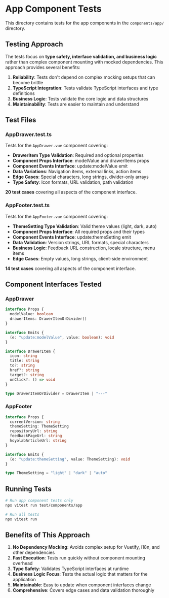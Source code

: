 # App Component Tests

This directory contains tests for the app components in the `components/app/` directory.

## Testing Approach

The tests focus on **type safety, interface validation, and business logic** rather than complex component mounting with mocked dependencies. This approach provides several benefits:

1. **Reliability**: Tests don't depend on complex mocking setups that can become brittle
2. **TypeScript Integration**: Tests validate TypeScript interfaces and type definitions
3. **Business Logic**: Tests validate the core logic and data structures
4. **Maintainability**: Tests are easier to maintain and understand

## Test Files

### AppDrawer.test.ts
Tests for the `AppDrawer.vue` component covering:
- **DrawerItem Type Validation**: Required and optional properties
- **Component Props Interface**: modelValue and drawerItems props
- **Component Events Interface**: update:modelValue emit
- **Data Variations**: Navigation items, external links, action items
- **Edge Cases**: Special characters, long strings, divider-only arrays
- **Type Safety**: Icon formats, URL validation, path validation

**20 test cases** covering all aspects of the component interface.

### AppFooter.test.ts
Tests for the `AppFooter.vue` component covering:
- **ThemeSetting Type Validation**: Valid theme values (light, dark, auto)
- **Component Props Interface**: All required props and their types
- **Component Events Interface**: update:themeSetting emit
- **Data Validation**: Version strings, URL formats, special characters
- **Business Logic**: Feedback URL construction, locale structure, menu items
- **Edge Cases**: Empty values, long strings, client-side environment

**14 test cases** covering all aspects of the component interface.

## Component Interfaces Tested

### AppDrawer
```typescript
interface Props {
  modelValue: boolean
  drawerItems: DrawerItemOrDivider[]
}

interface Emits {
  (e: "update:modelValue", value: boolean): void
}

interface DrawerItem {
  icon: string
  title: string
  to?: string
  href?: string
  target?: string
  onClick?: () => void
}

type DrawerItemOrDivider = DrawerItem | "---"
```

### AppFooter
```typescript
interface Props {
  currentVersion: string
  themeSetting: ThemeSetting
  repositoryUrl: string
  feedbackPageUrl: string
  hoyolabArticleUrl: string
}

interface Emits {
  (e: "update:themeSetting", value: ThemeSetting): void
}

type ThemeSetting = "light" | "dark" | "auto"
```

## Running Tests

```bash
# Run app component tests only
npx vitest run test/components/app

# Run all tests
npx vitest run
```

## Benefits of This Approach

1. **No Dependency Mocking**: Avoids complex setup for Vuetify, i18n, and other dependencies
2. **Fast Execution**: Tests run quickly without component mounting overhead
3. **Type Safety**: Validates TypeScript interfaces at runtime
4. **Business Logic Focus**: Tests the actual logic that matters for the application
5. **Maintainable**: Easy to update when component interfaces change
6. **Comprehensive**: Covers edge cases and data validation thoroughly